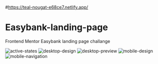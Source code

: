 #https://teal-nougat-e68ce7.netlify.app/


# Easybank-landing-page
Frontend Mentor Easybank landing page challange

![active-states](https://user-images.githubusercontent.com/82542634/187777514-e0ee1798-dca6-4e08-9f3f-b855eb8f0bca.jpg)
![desktop-design](https://user-images.githubusercontent.com/82542634/187777522-db10a5bb-14d3-438d-9428-b358895a7a44.jpg)
![desktop-preview](https://user-images.githubusercontent.com/82542634/187777524-89206447-21a5-421a-9dbc-3b44afbe518e.jpg)
![mobile-design](https://user-images.githubusercontent.com/82542634/187777526-7f7e1268-afd6-46a8-aa0d-87c95494e856.jpg)
![mobile-navigation](https://user-images.githubusercontent.com/82542634/187777527-99b57c2e-96f2-45c6-b922-0e5ae6576116.jpg)
